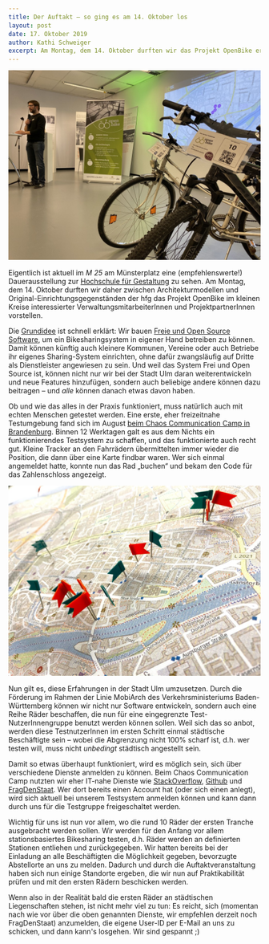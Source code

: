 ```yaml
---
title: Der Auftakt – so ging es am 14. Oktober los
layout: post
date: 17. Oktober 2019
author: Kathi Schweiger
excerpt: Am Montag, dem 14. Oktober durften wir das Projekt OpenBike erstmals den KollegInnen der Stadtverwaltung und unseren ProjektpartnerInnen von ADFC und EBU vorstellen.
---
```


![](/assets/images/blog/20191014_kickoff_1.jpg)

Eigentlich ist aktuell im _M 25_ am Münsterplatz eine (empfehlenswerte!) Dauerausstellung zur [Hochschule für Gestaltung](https://de.wikipedia.org/wiki/Hochschule_f%C3%BCr_Gestaltung_Ulm) zu sehen. Am Montag, dem 14. Oktober durften wir daher zwischen Architekturmodellen und Original-Einrichtungsgegenständen der hfg das Projekt OpenBike im kleinen Kreise interessierter VerwaltungsmitarbeiterInnen und ProjektpartnerInnen vorstellen.

Die [Grundidee](/projects/openbike/) ist schnell erklärt: Wir bauen [Freie und Open Source Software](https://de.wikipedia.org/wiki/Freie_Software), um ein Bikesharingsystem in eigener Hand betreiben zu können. Damit können künftig auch kleinere Kommunen, Vereine oder auch Betriebe ihr eigenes Sharing-System einrichten, ohne dafür zwangsläufig auf Dritte als Dienstleister angewiesen zu sein. Und weil das System Frei und Open Source ist, können nicht nur wir bei der Stadt Ulm daran weiterentwickeln und neue Features hinzufügen, sondern auch beliebige andere können dazu beitragen – und _alle_ können danach etwas davon haben.

Ob und wie das alles in der Praxis funktioniert, muss natürlich auch mit echten Menschen getestet werden. Eine erste, eher freizeitnahe Testumgebung fand sich im August [beim Chaos Communication Camp in Brandenburg](https://radforschung.org/log/cccamp19-review/). Binnen 12 Werktagen galt es aus dem Nichts ein funktionierendes Testsystem zu schaffen, und das funktionierte auch recht gut. Kleine Tracker an den Fahrrädern übermittelten immer wieder die Position, die dann über eine Karte findbar waren. Wer sich einmal angemeldet hatte, konnte nun das Rad „buchen“ und bekam den Code für das Zahlenschloss angezeigt.

![](/assets/images/blog/20191014_kickoff_faehnchen.jpg)

Nun gilt es, diese Erfahrungen in der Stadt Ulm umzusetzen. Durch die Förderung im Rahmen der Linie MobiArch des Verkehrsministeriums Baden-Württemberg können wir nicht nur Software entwickeln, sondern auch eine Reihe Räder beschaffen, die nun für eine eingegrenzte Test-NutzerInnengruppe benutzt werden können sollen. Weil sich das so anbot, werden diese TestnutzerInnen im ersten Schritt einmal städtische Beschäftigte sein – wobei die Abgrenzung nicht 100% scharf ist, d.h. wer testen will, muss nicht _unbedingt_ städtisch angestellt sein.

Damit so etwas überhaupt funktioniert, wird es möglich sein, sich über verschiedene Dienste anmelden zu können. Beim Chaos Communication Camp nutzten wir eher IT-nahe Dienste wie [StackOverflow](https://stackoverflow.com/), [Github](https://github.com/) und [FragDenStaat](https://fragdenstaat.de/). Wer dort bereits einen Account hat (oder sich einen anlegt), wird sich aktuell bei unserem Testsystem anmelden können und kann dann durch uns für die Testgruppe freigeschaltet werden.

Wichtig für uns ist nun vor allem, wo die rund 10 Räder der ersten Tranche ausgebracht werden sollen. Wir werden für den Anfang vor allem stationsbasiertes Bikesharing testen, d.h. Räder werden an definierten Stationen entliehen und zurückgegeben. Wir hatten bereits bei der Einladung an alle Beschäftigten die Möglichkeit gegeben, bevorzugte Abstellorte an uns zu melden. Dadurch und durch die Auftaktveranstaltung haben sich nun einige Standorte ergeben, die wir nun auf Praktikabilität prüfen und mit den ersten Rädern beschicken werden.

Wenn also in der Realität bald die ersten Räder an städtischen Liegenschaften stehen, ist nicht mehr viel zu tun: Es reicht, sich (momentan nach wie vor über die oben genannten Dienste, wir empfehlen derzeit noch FragDenStaat) anzumelden, die eigene User-ID per E-Mail an uns zu schicken, und dann kann's losgehen. Wir sind gespannt ;)
